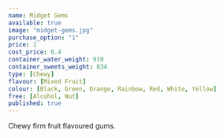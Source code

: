 ```yaml
---
name: Midget Gems
available: true
image: "midget-gems.jpg"
purchase_option: "1"
price: 1
cost_price: 0.4
container_water_weight: 919
container_sweets_weight: 834
type: [Chewy]
flavour: [Mixed Fruit]
colour: [Black, Green, Orange, Rainbow, Red, White, Yellow]
free: [Alcohol, Nut]
published: true
---
```

Chewy firm fruit flavoured gums.